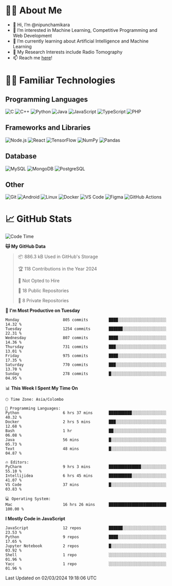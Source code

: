 # 🙋‍♂️ About Me
- 👋 Hi, I’m @nipunchamikara
- 👀 I’m interested in Machine Learning, Competitive Programming and Web Development
- 🌱 I’m currently learning about Artificial Intelligence and Machine Learning
- 📜 My Research Interests include Radio Tomography
- 📫 Reach me [here](mailto:nipunchamikara@yahoo.com)!

# 👨‍💻 Familiar Technologies

## Programming Languages
![C](https://img.icons8.com/color/48/000000/c-programming.png "C")
![C++](https://img.icons8.com/color/48/000000/c-plus-plus-logo.png "C++")
![Python](https://img.icons8.com/color/48/000000/python.png "Python")
![Java](https://img.icons8.com/color/48/000000/java-coffee-cup-logo.png "Java")
![JavaScript](https://img.icons8.com/color/48/000000/javascript.png "JavaScript")
![TypeScript](https://img.icons8.com/color/48/000000/typescript.png "TypeScript")
![PHP](https://img.icons8.com/officel/48/000000/php-logo.png "PHP")

## Frameworks and Libraries
![Node.js](https://img.icons8.com/color/48/000000/nodejs.png "Node.js")
![React](https://img.icons8.com/officel/48/000000/react.png "React")
![TensorFlow](https://img.icons8.com/color/48/000000/tensorflow.png "TensorFlow")
![NumPy](https://img.icons8.com/color/48/000000/numpy.png "NumPy")
![Pandas](https://img.icons8.com/color/48/000000/pandas.png "Pandas")

## Database
![MySQL](https://img.icons8.com/color/48/000000/mysql-logo.png "MySQL")
![MongoDB](https://img.icons8.com/color/48/000000/mongodb.png "MongoDB")
![PostgreSQL](https://img.icons8.com/color/48/000000/postgreesql.png "PostgreSQL")

## Other
![Git](https://img.icons8.com/color/48/000000/git.png "Git")
![Android](https://img.icons8.com/color/48/000000/android-os.png "Android")
![Linux](https://img.icons8.com/color/48/000000/linux.png "Linux")
![Docker](https://img.icons8.com/color/48/000000/docker.png "Docker")
![VS Code](https://img.icons8.com/color/48/000000/visual-studio-code-2019.png "VS Code")
![Figma](https://img.icons8.com/color/48/000000/figma.png "Figma")
![GitHub Actions](https://img.icons8.com/color/48/000000/github.png "GitHub Actions")

# 📈 GitHub Stats

<!--START_SECTION:waka-->
![Code Time](http://img.shields.io/badge/Code%20Time-505%20hrs%206%20mins-blue)

**🐱 My GitHub Data** 

> 📦 886.3 kB Used in GitHub's Storage 
 > 
> 🏆 118 Contributions in the Year 2024
 > 
> 🚫 Not Opted to Hire
 > 
> 📜 18 Public Repositories 
 > 
> 🔑 8 Private Repositories 
 > 
📅 **I'm Most Productive on Tuesday** 

```text
Monday                   805 commits         ████░░░░░░░░░░░░░░░░░░░░░   14.32 % 
Tuesday                  1254 commits        ██████░░░░░░░░░░░░░░░░░░░   22.31 % 
Wednesday                807 commits         ████░░░░░░░░░░░░░░░░░░░░░   14.36 % 
Thursday                 731 commits         ███░░░░░░░░░░░░░░░░░░░░░░   13.01 % 
Friday                   975 commits         ████░░░░░░░░░░░░░░░░░░░░░   17.35 % 
Saturday                 770 commits         ███░░░░░░░░░░░░░░░░░░░░░░   13.70 % 
Sunday                   278 commits         █░░░░░░░░░░░░░░░░░░░░░░░░   04.95 % 
```


📊 **This Week I Spent My Time On** 

```text
🕑︎ Time Zone: Asia/Colombo

💬 Programming Languages: 
Python                   6 hrs 37 mins       ██████████░░░░░░░░░░░░░░░   40.32 % 
Docker                   2 hrs 5 mins        ███░░░░░░░░░░░░░░░░░░░░░░   12.68 % 
Bash                     1 hr                ██░░░░░░░░░░░░░░░░░░░░░░░   06.08 % 
Java                     56 mins             █░░░░░░░░░░░░░░░░░░░░░░░░   05.73 % 
Text                     48 mins             █░░░░░░░░░░░░░░░░░░░░░░░░   04.87 % 

🔥 Editors: 
PyCharm                  9 hrs 3 mins        ██████████████░░░░░░░░░░░   55.10 % 
Intellijidea             6 hrs 45 mins       ██████████░░░░░░░░░░░░░░░   41.07 % 
VS Code                  37 mins             █░░░░░░░░░░░░░░░░░░░░░░░░   03.83 % 

💻 Operating System: 
Mac                      16 hrs 26 mins      █████████████████████████   100.00 % 
```

**I Mostly Code in JavaScript** 

```text
JavaScript               12 repos            ██████░░░░░░░░░░░░░░░░░░░   23.53 % 
Python                   9 repos             ████░░░░░░░░░░░░░░░░░░░░░   17.65 % 
Jupyter Notebook         2 repos             █░░░░░░░░░░░░░░░░░░░░░░░░   03.92 % 
Shell                    1 repo              ░░░░░░░░░░░░░░░░░░░░░░░░░   01.96 % 
Yacc                     1 repo              ░░░░░░░░░░░░░░░░░░░░░░░░░   01.96 % 
```




 Last Updated on 02/03/2024 19:18:06 UTC
<!--END_SECTION:waka-->

